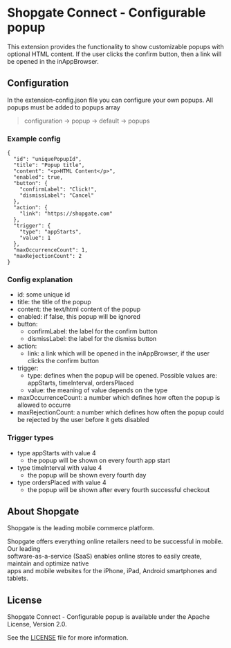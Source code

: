 # Shopgate Connect - Configurable popup

This extension provides the functionality to show customizable popups with optional HTML content.
If the user clicks the confirm button, then a link will be opened in the inAppBrowser.

## Configuration

In the extension-config.json file you can configure your own popups.
All popups must be added to popups array
> configuration -> popup -> default -> popups

### Example config

```
{
  "id": "uniquePopupId",
  "title": "Popup title",
  "content": "<p>HTML Content</p>",
  "enabled": true,
  "button": {
    "confirmLabel": "Click!",
    "dismissLabel": "Cancel"
  },
  "action": {
    "link": "https://shopgate.com"
  },
  "trigger": {
    "type": "appStarts",
    "value": 1
  },
  "maxOccurrenceCount": 1,
  "maxRejectionCount": 2
}

```

### Config explanation

- id: some unique id
- title: the title of the popup
- content: the text/html content of the popup
- enabled: if false, this popup will be ignored
- button:
  - confirmLabel: the label for the confirm button
  - dismissLabel: the label for the dismiss button
- action:
  - link: a link which will be opened in the inAppBrowser, if the user clicks the confirm button
- trigger:
  - type: defines when the popup will be opened. Possible values are: appStarts, timeInterval, ordersPlaced
  - value: the meaning of value depends on the type
- maxOccurrenceCount: a number which defines how often the popup is allowed to occurre
- maxRejectionCount: a number which defines how often the popup could be rejected by the user before it gets disabled

### Trigger types

- type appStarts with value 4
  - the popup will be shown on every fourth app start
- type timeInterval with value 4
  - the popup will be shown every fourth day
- type ordersPlaced with value 4
  - the popup will be shown after every fourth successful checkout

## About Shopgate	

Shopgate is the leading mobile commerce platform.	

Shopgate offers everything online retailers need to be successful in mobile. Our leading	
software-as-a-service (SaaS) enables online stores to easily create, maintain and optimize native	
apps and mobile websites for the iPhone, iPad, Android smartphones and tablets.	

## License	

Shopgate Connect - Configurable popup is available under the Apache License, Version 2.0.	

See the [LICENSE](./LICENSE) file for more information.
